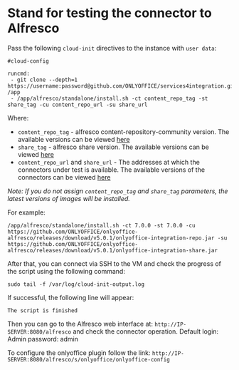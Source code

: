 # Stand for testing the connector to Alfresco

Pass the following `cloud-init` directives to the instance with `user data`:
```
#cloud-config

runcmd:
 - git clone --depth=1 https://username:password@github.com/ONLYOFFICE/services4integration.git /app
 - /app/alfresco/standalone/install.sh -ct content_repo_tag -st share_tag -cu content_repo_url -su share_url
```

Where:
 - `content_repo_tag` - alfresco content-repository-community version. The available versions can be viewed [here](https://hub.docker.com/r/alfresco/alfresco-content-repository-community/tags)
 - `share_tag` - alfresco share version. The available versions can be viewed [here](https://hub.docker.com/r/alfresco/alfresco-share/tags)
 - `content_repo_url` and `share_url` - The addresses at which the connectors under test is available. The available versions of the connectors can be viewed [here](https://github.com/ONLYOFFICE/onlyoffice-alfresco/releases)

*Note: If you do not assign `content_repo_tag` and `share_tag`  parameters, the latest versions of images will be installed.*

For example:
```
/app/alfresco/standalone/install.sh -ct 7.0.0 -st 7.0.0 -cu https://github.com/ONLYOFFICE/onlyoffice-alfresco/releases/download/v5.0.1/onlyoffice-integration-repo.jar -su https://github.com/ONLYOFFICE/onlyoffice-alfresco/releases/download/v5.0.1/onlyoffice-integration-share.jar
```

After that, you can connect via SSH to the VM and check the progress of the script using the following command:
```
sudo tail -f /var/log/cloud-init-output.log
```

If successful, the following line will appear:
``` 
The script is finished
```
Then you can go to the Alfresco web interface at: `http://IP-SERVER:8080/alfresco` and check the connector operation. Default login: Admin password: admin

To configure the onlyoffice plugin follow the link: `http://IP-SERVER:8080/alfresco/s/onlyoffice/onlyoffice-config`
